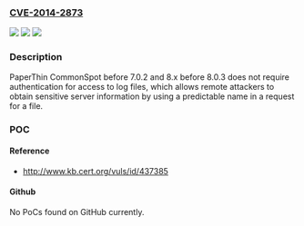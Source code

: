 ### [CVE-2014-2873](https://cve.mitre.org/cgi-bin/cvename.cgi?name=CVE-2014-2873)
![](https://img.shields.io/static/v1?label=Product&message=n%2Fa&color=blue)
![](https://img.shields.io/static/v1?label=Version&message=n%2Fa&color=blue)
![](https://img.shields.io/static/v1?label=Vulnerability&message=n%2Fa&color=brighgreen)

### Description

PaperThin CommonSpot before 7.0.2 and 8.x before 8.0.3 does not require authentication for access to log files, which allows remote attackers to obtain sensitive server information by using a predictable name in a request for a file.

### POC

#### Reference
- http://www.kb.cert.org/vuls/id/437385

#### Github
No PoCs found on GitHub currently.

